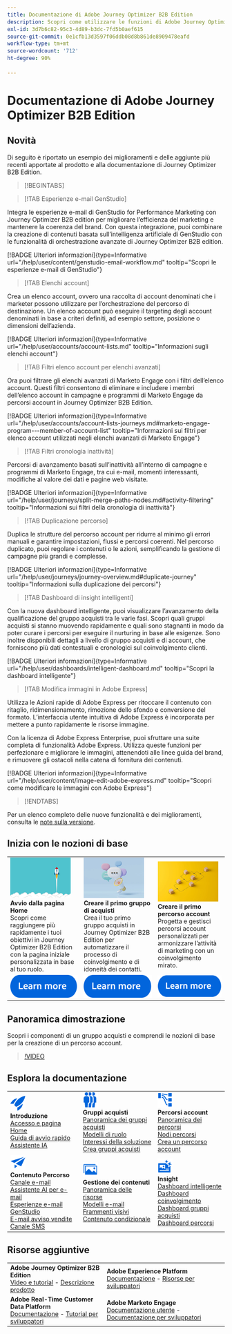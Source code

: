 ```yaml
---
title: Documentazione di Adobe Journey Optimizer B2B Edition
description: Scopri come utilizzare le funzioni di Adobe Journey Optimizer B2B Edition per orchestrare account e percorsi di gruppi acquisti utilizzando l’intelligenza artificiale generativa incorporata e l’automazione leader di settore.
exl-id: 3d7b6c82-95c3-4d89-b3dc-7fd5b0aef615
source-git-commit: 0e1cfb13d3597f06ddb08d8b861de8909478eafd
workflow-type: tm+mt
source-wordcount: '712'
ht-degree: 90%

---
```


# Documentazione di Adobe Journey Optimizer B2B Edition

## Novità

Di seguito è riportato un esempio dei miglioramenti e delle aggiunte più recenti apportate al prodotto e alla documentazione di Journey Optimizer B2B Edition.

>[!BEGINTABS]

>[!TAB Esperienze e-mail GenStudio]

Integra le esperienze e-mail di GenStudio for Performance Marketing con Journey Optimizer B2B edition per migliorare l’efficienza del marketing e mantenere la coerenza del brand. Con questa integrazione, puoi combinare la creazione di contenuti basata sull’intelligenza artificiale di GenStudio con le funzionalità di orchestrazione avanzate di Journey Optimizer B2B edition.

[!BADGE Ulteriori informazioni]{type=Informative url="/help/user/content/genstudio-email-workflow.md" tooltip="Scopri le esperienze e-mail di GenStudio"}

>[!TAB Elenchi account]

Crea un elenco account, ovvero una raccolta di account denominati che i marketer possono utilizzare per l’orchestrazione del percorso di destinazione. Un elenco account può eseguire il targeting degli account denominati in base a criteri definiti, ad esempio settore, posizione o dimensioni dell’azienda.

[!BADGE Ulteriori informazioni]{type=Informative url="/help/user/accounts/account-lists.md" tooltip="Informazioni sugli elenchi account"}

>[!TAB Filtri elenco account per elenchi avanzati]

Ora puoi filtrare gli elenchi avanzati di Marketo Engage con i filtri dell’elenco account. Questi filtri consentono di eliminare e includere i membri dell’elenco account in campagne e programmi di Marketo Engage da percorsi account in Journey Optimizer B2B Edition.

[!BADGE Ulteriori informazioni]{type=Informative url="/help/user/accounts/account-lists-journeys.md#marketo-engage-program---member-of-account-list" tooltip="Informazioni sui filtri per elenco account utilizzati negli elenchi avanzati di Marketo Engage"}

>[!TAB Filtri cronologia inattività]

Percorsi di avanzamento basati sull’inattività all’interno di campagne e programmi di Marketo Engage, tra cui e-mail, momenti interessanti, modifiche al valore dei dati e pagine web visitate.

[!BADGE Ulteriori informazioni]{type=Informative url="/help/user/journeys/split-merge-paths-nodes.md#activity-filtering" tooltip="Informazioni sui filtri della cronologia di inattività"}

>[!TAB Duplicazione percorso]

Duplica le strutture del percorso account per ridurre al minimo gli errori manuali e garantire impostazioni, flussi e percorsi coerenti. Nel percorso duplicato, puoi regolare i contenuti o le azioni, semplificando la gestione di campagne più grandi e complesse.

[!BADGE Ulteriori informazioni]{type=Informative url="/help/user/journeys/journey-overview.md#duplicate-journey" tooltip="Informazioni sulla duplicazione dei percorsi"}

>[!TAB Dashboard di insight intelligenti]

Con la nuova dashboard intelligente, puoi visualizzare l’avanzamento della qualificazione del gruppo acquisti tra le varie fasi. Scopri quali gruppi acquisti si stanno muovendo rapidamente e quali sono stagnanti in modo da poter curare i percorsi per eseguire il nurturing in base alle esigenze. Sono inoltre disponibili dettagli a livello di gruppo acquisti e di account, che forniscono più dati contestuali e cronologici sul coinvolgimento clienti.

[!BADGE Ulteriori informazioni]{type=Informative url="/help/user/dashboards/intelligent-dashboard.md" tooltip="Scopri la dashboard intelligente"}

>[!TAB Modifica immagini in Adobe Express]

Utilizza le Azioni rapide di Adobe Express per ritoccare il contenuto con ritaglio, ridimensionamento, rimozione dello sfondo e conversione del formato. L’interfaccia utente intuitiva di Adobe Express è incorporata per mettere a punto rapidamente le risorse immagine.

Con la licenza di Adobe Express Enterprise, puoi sfruttare una suite completa di funzionalità Adobe Express. Utilizza queste funzioni per perfezionare e migliorare le immagini, attenendoti alle linee guida del brand, e rimuovere gli ostacoli nella catena di fornitura dei contenuti.

[!BADGE Ulteriori informazioni]{type=Informative url="/help/user/content/image-edit-adobe-express.md" tooltip="Scopri come modificare le immagini con Adobe Express"}

>[!ENDTABS]

Per un elenco completo delle nuove funzionalità e dei miglioramenti, consulta le [note sulla versione](../user/release-notes/release-notes.md). <!-- Stay up-to-date with the latest changes in our documentation by visiting the [documentation updates page](using/rn/documentation-updates.md).-->

## Inizia con le nozioni di base

<table style="table-layout:fixed">
  <tr style="border: 0;">
    <td>
    <a href="home-page.md"><img width="140px" src="./assets/launch.png" alt="Avvio utilizzo del prodotto"></a>
    <div><strong>Avvio dalla pagina Home</strong><br/>Scopri come raggiungere più rapidamente i tuoi obiettivi in Journey Optimizer B2B Edition con la pagina iniziale personalizzata in base al tuo ruolo.</div>
    </td>
      <td>
    <a href="buying-groups/buying-groups-overview.md"><img width="140px" src="./assets/communication.png" alt="Gruppi acquisti"></a>
    <div><strong>Creare il primo gruppo di acquisti</strong><br/>Crea il tuo primo gruppo acquisti in Journey Optimizer B2B Edition per automatizzare il processo di coinvolgimento e di idoneità dei contatti.</div>
    </td>
    <td>
    <a href="journeys/journey-overview.md"><img width="140px" src="./assets/flow.png" alt="Percorsi account"></a>
    <div><strong>Creare il primo percorso account</strong><br/>Progetta e gestisci percorsi account personalizzati per armonizzare l’attività di marketing con un coinvolgimento mirato. 
    </div>
    </td>
  </tr>
  <tr style="border: 0;">
    <td align="center"><a href="home-page.md"><img src="../assets/learn-more.svg" alt="Ulteriori informazioni"></a></td>
    <td align="center"><a href="buying-groups/buying-groups-overview.md"><img src="../assets/learn-more.svg" alt="Ulteriori informazioni"></a></td>
    <td align="center"><a href="journeys/journey-overview.md"><img src="../assets/learn-more.svg" alt="Ulteriori informazioni"></a></td>
    </tr>
</table>

## Panoramica dimostrazione

Scopri i componenti di un gruppo acquisti e comprendi le nozioni di base per la creazione di un percorso account.

>[!VIDEO](https://video.tv.adobe.com/v/3432054?quality=12)

## Esplora la documentazione

<table style="table-layout:auto">
  <tr style="border: 0;">
    <td>
      <img src="../assets/do-not-localize/icon-quick-start.svg" width="35px" alt="Introduzione"><br/>
      <strong>Introduzione</strong><br/><a href="home-page.md">Accesso e pagina Home</a><br/><a href="./start/get-started.md">Guida di avvio rapido</a> <br/><a href="./ai-assistant/ai-assistant-overview.md">Assistente IA</a>
    </td>
    <!--
    <td>
      <img src="../assets/do-not-localize/icon-configure.svg" width="35px"><br/>
      <strong>Configuration<br/>administration</strong><br/><a href="using/configuration/channel-surfaces.md">Channel surfaces</a> - <a href="using/configuration/about-data-sources-events-actions.md">Configure journeys</a>  - <a href="using/administration/permissions-overview.md">Access control</a> - <a href="using/administration/sandboxes.md">Sandboxes management</a>
    </td> -->
    <td>
      <img src="../assets/do-not-localize/icon_audience.svg" width="35px" alt="Gruppi acquisti"><br/>
      <strong>Gruppi acquisti</strong><br/><a href="./buying-groups/buying-groups-overview.md">Panoramica dei gruppi acquisti</a><br/><a href="./buying-groups/buying-groups-role-templates.md">Modelli di ruolo</a><br/><a href="./buying-groups/solution-interests.md">Interessi della soluzione</a><br/><a href="./buying-groups/buying-groups-create.md">Crea gruppi acquisti</a>
    </td>
    <td>
      <img src="../assets/do-not-localize/icon-paths.svg" width="35px" alt="Percorsi account"><br/>
      <strong>Percorsi account</strong><br/><a href="./journeys/journey-overview.md">Panoramica dei percorsi</a><br/><a href="./journeys/journey-nodes.md">Nodi percorsi</a><br/><a href="./journeys/journey-overview.md#create-an-account-journey">Crea un percorso account</a>
    </td>
  </tr>
  <tr style="border: 0;">
    <td>
      <img src="../assets/do-not-localize/icon-campaign.svg" width="35px" alt="Contenuto del percorso"><br/>
      <strong>Contenuto Percorso</strong><br/><a href="./content/add-email.md">Canale e-mail</a><br/><a href="./content/ai-assistant-emails.md">Assistente AI per e-mail</a><br/><a href="./content/genstudio-email-workflow.md">Esperienze e-mail GenStudio</a><br/><a href="./content/sales-alert-email.md">E-mail avviso vendite</a><br/><a href="./content/sms-authoring.md">Canale SMS</a>
    </td>
        <td>
      <img src="../assets/do-not-localize/icon_assets.svg" width="35px" alt="Gestione dei contenuti"><br/>
      <strong>Gestione dei contenuti</strong><br/><a href="./content/assets-overview.md">Panoramica delle risorse</a><br/><a href="./content/email-templates.md">Modelli e-mail</a><br/><a href="./content/fragments.md">Frammenti visivi</a><br/><a href="./content/conditional-content.md">Contenuto condizionale</a>
    </td>
    <td>
      <img src="../assets/do-not-localize/icon-offer.svg" width="35px" alt="Insight e dashboard"><br/>
      <strong>Insight</strong><br/><a href="./dashboards/intelligent-dashboard.md">Dashboard intelligente</a><br/><a href="./dashboards/engagement-dashboard.md">Dashboard coinvolgimento</a><br/><a href="./dashboards/buying-groups-dashboard.md">Dashboard gruppi acquisti</a><br/><a href="./dashboards/journeys-dashboard.md">Dashboard percorsi</a>
    </td>

</tr>
</table>

## Risorse aggiuntive

<table style="table-layout:fixed"><tr style="border: 0;">
<tr><td><strong>Adobe Journey Optimizer B2B Edition</strong><br/>
<a href="https://experienceleague.adobe.com/it/docs/journey-optimizer-b2b-learn/tutorials/overview" target="_blank">Video e tutorial</a> - <a href="https://helpx.adobe.com/it/legal/product-descriptions/adobe-journey-optimizer-b2b.html" target="_blank">Descrizione prodotto</a> <!-- - <a href="https://www.adobe.com/content/dam/cc/en/security/pdfs/AJO_SecurityOverview.pdf" target="_blank">Security overview (PDF)</a> - <a href="https://developer.adobe.com/journey-optimizer-apis/" target="_blank">APIs reference</a> - <a href="https://experienceleague.adobe.com/tools/ajo-schemas/schema-dictionary.html" target="_blank">Journey Optimizer Schema Dictionary</a> -->
</td>
<td><strong>Adobe Experience Platform</strong><br/>
<a href="https://experienceleague.adobe.com/it/docs/experience-platform/landing/home" target="_blank">Documentazione</a> - <a href="https://business.adobe.com/it/products/experience-platform/documentation-and-developer-resources.html" target="_blank">Risorse per sviluppatori</a>
</td></tr>
<tr><td><strong>Adobe Real-Time Customer Data Platform</strong><br/>
<a href="https://experienceleague.adobe.com/it/docs/experience-platform/rtcdp/home" target="_blank">Documentazione</a> - <a href="https://experienceleague.adobe.com/it/docs/platform-learn/getting-started-for-data-architects-and-data-engineers/overview" target="_blank">Tutorial per sviluppatori</a>
</td><td><strong>Adobe Marketo Engage</strong><br/>
<a href="https://experienceleague.adobe.com/it/docs/marketo/using/home" target="_blank">Documentazione utente</a> - <a href="https://experienceleague.adobe.com/it/docs/marketo-developer/marketo/home" target="_blank">Documentazione per sviluppatori</a>
</td>
</tr></table>

